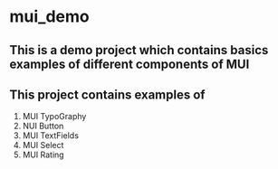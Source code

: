 # mui_demo

## This is a demo project which contains basics examples of different components of MUI

## This project contains examples of 
1. MUI TypoGraphy
2. NUI Button
3. MUI TextFields
4. MUI Select
5. MUI Rating
